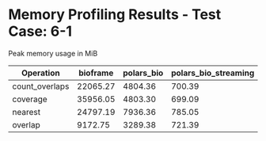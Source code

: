 # Memory Profiling Results - Test Case: 6-1

Peak memory usage in MiB

| Operation | bioframe | polars_bio | polars_bio_streaming | pyranges0 | pyranges1 |
|-----------|---|---|---|---|---|
| count_overlaps | 22065.27 | 4804.36 | 700.39 | 17593.70 | 19787.42 |
| coverage | 35956.05 | 4803.30 | 699.09 | 21333.75 | 26321.19 |
| nearest | 24797.19 | 7936.36 | 785.05 | 30608.44 | 29834.12 |
| overlap | 9172.75 | 3289.38 | 721.39 | 11602.16 | 18698.42 |
